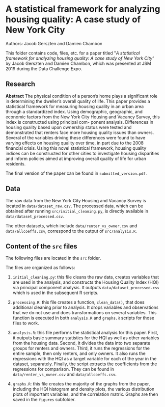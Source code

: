 # A statistical framework for analyzing housing quality: A case study of New York City

Authors: Jacob Gerszten and Damien Chambon

This folder contains code, files, etc. for a paper titled "_A statistical framework for analyzing housing quality: A case study of New York City_" by Jacob Gerszten and Damien Chambon, which was presented at JSM 2019 during the Data Challenge Expo.

## Research

**Abstract** The physical condition of a person’s home plays a significant role in determining the dweller’s overall quality of life. This paper provides a statistical framework for measuring housing quality in an urban area through a standardized index. Using demographic, geographic, and economic factors from the New York City Housing and Vacancy Survey, this index is constructed using principal com- ponent analysis. Differences in housing quality based upon ownership status were tested and demonstrated that renters face more housing quality issues than owners. Several of the variables driving these differences were found to have varying effects on housing quality over time, in part due to the 2008 financial crisis. Using this novel statistical framework, housing quality indices can be constructed for other cities to investigate housing disparities and inform policies aimed at improving overall quality of life for urban residents.

The final version of the paper can be found in `submitted_version.pdf`.

## Data

The raw data from the New York City Housing and Vacancy Survey is located in `data/dataset_raw.csv`. The processed data, which can be obtained after running `src/initial_cleaning.py`, is directly available in `data/dataset_processed.csv`.

The other datasets, which include `data/renter_vs_owner.csv` and `data/allcoeffs.csv`, correspond to the output of `src/analysis.R`.

## Content of the `src` files

The following files are located in the `src` folder.

The files are organized as follows:

1. `initial_cleaning.py`: this file cleans the raw data, creates variables that are used in the analysis, and constructs the Housing Quality Index (HQI) via principal component analysis. It outputs `data/dataset_processed.csv` which is used in the subsequent R scripts. 

2. `processing.R`: this file creates a function, `clean_data()`, that does additional cleaning prior to analysis. It drops variables and observations that we do not use and does transformations on several variables. This function is executed in both `analysis.R` and `graphs.R` scripts for those files to work.

3. `analysis.R`: this file performs the statistical analysis for this paper. First, it outputs basic summary statistics for the HQI as well as other variables from the housing data. Second, it divides the data into two separate groups for renters and owners. Third, it runs the regressions for the entire sample, then only renters, and only owners. It also runs the regressions with the HQI as a target variable for each of the year in the dataset, separately. Finally, the script extracts the coefficients from the regressions for comparison. They can be found in `data/renter_vs_owner.csv` and `data/allcoeffs.csv`.

4. `graphs.R`: this file creates the majority of the graphs from the paper, including the HQI histogram and density plots, the various distribution plots of important variables, and the correlation matrix. Graphs are then saved in the `figures` subfolder.

